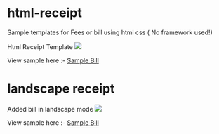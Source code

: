 # html-receipt

Sample templates for Fees or bill using html css ( No framework used!)

Html Receipt Template
<img src="http://try.droidframework.com/github/bill/invoice_sample.png"/>

View sample here :- <a target="_blank" href="http://try.droidframework.com/github/bill/bill.html" >Sample Bill </a>
# landscape receipt
Added bill in landscape mode
<img src="http://try.droidframework.com/github/bill/invoice_sample_vertical.png"/>

View sample here :- <a target="_blank" href="http://try.droidframework.com/github/bill/bill_vertical.html" >Sample Bill </a>

